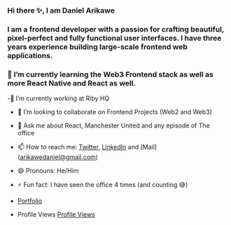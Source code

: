 ### Hi there ✨, I am Daniel Arikawe

### I am a frontend developer with a passion for crafting beautiful, pixel-perfect and fully functional user interfaces. I have three years experience building large-scale frontend web applications.

### 🌱 I’m currently learning the Web3 Frontend stack as well as more React Native and React as well.

<!--
**danieljohnson18/danieljohnson18** is a ✨ _special_ ✨ repository because its `README.md` (this file) appears on your GitHub profile.-->

-🔭 I’m currently working at Riby HQ
- 👯 I’m looking to collaborate on Frontend Projects (Web2 and Web3)
- 💬 Ask me about React, Manchester United and any episode of The office
- 📫 How to reach me: [Twitter](https://twitter.com/danieljohnsin), [LinkedIn](https://www.linkedin.com/in/daniel-arikawe-498a1a178/) and [Mail] (arikawedaniel@gmail.com)
- 😄 Pronouns: He/Him
- ⚡ Fun fact: I have seen the office 4 times (and counting 😅)
- [Portfolio](https://arikawedaniel.netlify.app/)

- Profile Views [Profile Views](https://profile-counter.glitch.me/danieljohnson18/count.svg)

